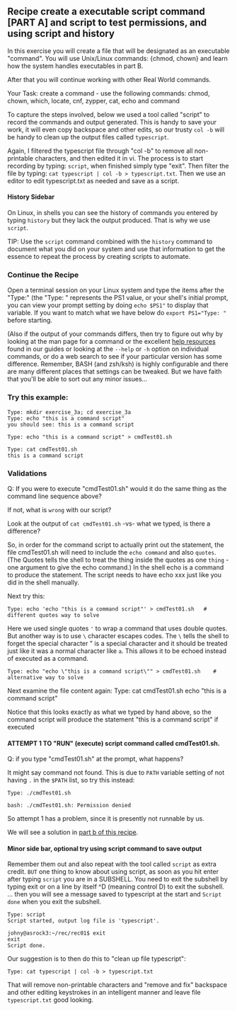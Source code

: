 ## Recipe create a executable script command [PART A] and script to test permissions, and using script and history
In this exercise you will create a file that will be designated as an executable "command". You
will use Unix/Linux commands: {chmod, chown} and learn how the system handles executables
in part B.

After that you will continue working with other Real World commands.

Your Task: create a command - use the following commands:
chmod, chown, which, locate, cnf, zypper, cat, echo and command

To capture the steps involved, below we used a tool called "script" to record the commands
and output generated. This is handy to save your work, it will even copy backspace and
other edits, so our trusty `col -b` will be handy to clean up the output files called `typescript`.

Again, I filtered the typescript file through "col -b" to remove all non-printable characters, and
then edited it in vi. The process is to start recording by typing: `script`,
when finished simply type "exit". Then filter the file by typing: `cat typescript | col -b > typescript.txt`.
Then we use an editor to edit typescript.txt as needed and save as a script.

#### History Sidebar
On Linux, in shells you can see the history of commands you entered by typing `history`
but they lack the output produced.  That is why we use `script`.

TIP: Use the `script` command combined with the `history` command to document
what you did on your system and use that information to get the essence to repeat the process 
by creating scripts to automate.

### Continue the Recipe
Open a terminal session on your Linux system and type the items after the "Type:"
(the "Type: " represents the PS1 value, or your shell's initial prompt, you can view
your prompt setting by doing `echo $PS1"` to
display that variable. If you want to match what we have below do `export PS1="Type: "` before starting.

(Also if the output of your commands differs, then try to figure out why by looking at the
man page for a command or the excellent [help resources](..\..\hints\get_help_on_commands\easy_read_with_info_on_linux.md) found
in our guides or looking at the `--help` or `-h` option on individual commands, or do a web search
to see if your particular version has some difference. Remember, BASH (and zsh/ksh) is
highly configurable and there are many different places that settings can be tweaked.
But we have faith that you'll be able to sort out any minor issues...

### Try this example:
```
Type: mkdir exercise_3a; cd exercise_3a
Type: echo "this is a command script"
you should see: this is a command script

Type: echo "this is a command script" > cmdTest01.sh

Type: cat cmdTest01.sh
this is a command script
```


### Validations
Q: If you were to execute "cmdTest01.sh" would it do the same thing as the command line
sequence above?

If not, what is `wrong` with our script?

Look at the output of `cat cmdTest01.sh` -vs- what we typed, is there a difference?

So, in order for the command script to actually print out the statement, the file cmdTest01.sh
will need to include the
`echo command` and also `quotes`.  (The Quotes tells the shell to treat the thing inside the quotes as one `thing` - one argument to give the echo command.)
In the shell echo is a command to produce the statement.  The script needs to have echo xxx
just like you did in the shell manually.

Next try this:

```
Type: echo 'echo "this is a command script"' > cmdTest01.sh   # different quotes way to solve
```


Here we used single quotes `'` to wrap a command that uses double quotes.
But another way is to use `\` character escapes codes. The `\` tells the shell to forget the special character " is a special character and
it should be treated just like it was a normal character like `a`.
This allows it to be echoed instead of executed as a command.

```
Type: echo "echo \"this is a command script\"" > cmdTest01.sh    # alternative way to solve
```

Next examine the file content again:
Type: cat cmdTest01.sh
echo "this is a command script"

Notice that this looks exactly as what we typed by hand above, so the command script will produce the statement "this is a command script" if executed

#### ATTEMPT 1 TO "RUN" (execute) script command called cmdTest01.sh.

Q: if you type "cmdTest01.sh" at the prompt, what happens?

It might say command not found.  This is due to `PATH` variable setting of not having `.` in the `$PATH` list, so 
try this instead:

```
Type: ./cmdTest01.sh

bash: ./cmdTest01.sh: Permission denied
```

So attempt 1 has a problem, since it is presently not runnable by us.

We will see a solution in [part b of this recipe](./003b_permission_on_a_script_to_execute.md).

#### Minor side bar, optional try using script command to save output
Remember them out and also repeat with the tool called `script` as extra credit.  `BUT` one thing to know about using script,
as soon as you hit enter after typing `script` you are in a SUBSHELL. You need to exit the subshell by typing exit or on
a line by itself ^D (meaning control D) to exit the subshell.  ... then you will see a message saved to typescript 
at the start and `Script done` when you exit the subshell.

```
Type: script
Script started, output log file is 'typescript'.

johny@asrock3:~/rec/rec01$ exit
exit
Script done.
```

Our suggestion is to then do this to "clean up file typescript":

```
Type: cat typescript | col -b > typescript.txt
```

That will remove non-printable characters and "remove and fix" backspace and other editing
keystrokes in an intelligent manner and leave file `typescript.txt` good looking.
